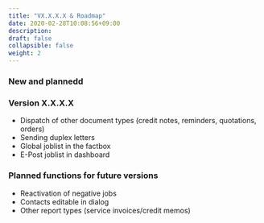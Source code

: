 ```yaml
---
title: "VX.X.X.X & Roadmap"
date: 2020-02-28T10:08:56+09:00
description: 
draft: false
collapsible: false
weight: 2
---
```


### New and plannedd

### Version X.X.X.X
- Dispatch of other document types (credit notes, reminders, quotations, orders)
- Sending duplex letters
- Global joblist in the factbox
- E-Post joblist in dashboard

### Planned functions for future versions
- Reactivation of negative jobs
- Contacts editable in dialog
- Other report types (service invoices/credit memos)

